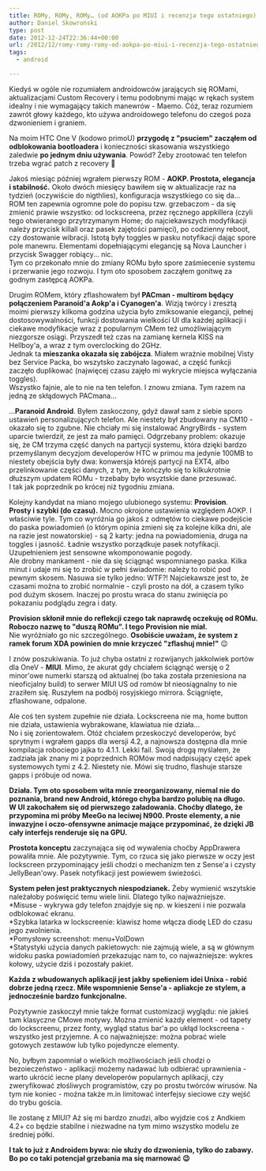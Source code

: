 ```yaml
---
title: ROMy, ROMy, ROMy… (od AOKPa po MIUI i recenzja tego ostatniego)
author: Daniel Skowroński
type: post
date: 2012-12-24T22:36:44+00:00
url: /2012/12/romy-romy-romy-od-aokpa-po-miui-i-recenzja-tego-ostatniego/
tags:
  - android

---
```

Kiedyś w ogóle nie rozumiałem androidowców jarających się ROMami, aktualizacjami Custom Recovery i temu podobnymi mając w rękach system idealny i nie wymagający takich manewrów - Maemo. Cóż, teraz rozumiem zawrót głowy każdego, kto używa androidowego telefonu do czegoś poza dzwonieniem i graniem.

Na moim HTC One V (kodowo primoU) **przygodę z "psuciem" zacząłem od odblokowania bootloadera** i konieczności skasowania wszystkiego zaledwie **po jednym dniu używania**. Powód? Żeby zrootować ten telefon trzeba wgrać patch z recovery 🙁

Jakoś miesiąc później wgrałem pierwszy ROM - **AOKP. Prostota, elegancja i stabilność.** Około dwóch miesięcy bawiłem się w aktualizacje raz na tydzień (oczywiście do nigthlies), konfiguracja wszystkiego co się da... ROM ten zapewnia ogromne pole do popisu tzw. grzebaczom - da się zmienić prawie wszystko: od lockscreena, przez ręcznego appkillera (czyli tego otwieranego przytrzymanym Home; do najciekawszych modyfikacji należy przycisk killall oraz pasek zajętości pamięci), po codzienny reboot, czy dostowanie wibracji. Istotą były toggles w pasku notyfikacji dając spore pole manewru. Elementami dopełniającymi elegancję są Nova Launcher i przycisk Swagger robiący... nic.  
Tym co przekonało mnie do zmiany ROMu było spore zaśmiecenie systemu i przerwanie jego rozwoju. I tym oto sposobem zacząłem gonitwę za godnym zastępcą AOKPa. 

Drugim ROMem, który zflashowałem był **PACman - multirom będący połączeniem Paranoid'a Aokp'a i Cyanogen'a**. Wizją twórcy i zresztą moimi pierwszy kilkoma godzina użycia było zmiksowanie elegancji, pełnej dostosowywalności, funkcji dostowania wielkości UI dla każdej aplikacji i ciekawe modyfikacje wraz z popularnym CMem też umożliwiającym niezgorsze osiągi. Przyszedł też czas na zamianę kernela KISS na Hellboy'a, a wraz z tym overclocking do 2GHz.  
Jednak ta **mieszanka okazała się zabójcza**. Miałem wrażnie mobilnej Visty bez Service Packa, bo wszytsko zaczynało lagować, a część funkcji zaczęło duplikować (najwięcej czasu zajęło mi wykrycie miejsca wyłączania toggles).  
Wszystko fajnie, ale to nie na ten telefon. I znowu zmiana. Tym razem na jedną ze skłądowych PACmana...

...**Paranoid Android**. Byłem zaskoczony, gdyż dawał sam z siebie sporo ustawień personalizujących telefon. Ale niestety był zbudowany na CM10 - okazało się to zgubne. Nie chciały mi się instalować AngryBirds - system uparcie twierdził, ze jest za mało pamięci. Odgrzebany problem: okazuje się, że CM trzyma część danych na partycji systemu, która dzięki bardzo przemyślanym decyzjom developerów HTC w primou ma jedynie 100MB to niestety obejścia były dwa: konwersja którejś partycji na EXT4, albo przelinkowanie części danych, z tym, że kończyło się to kilkukrotnie dłuższym updatem ROMu - trzebaby było wsyztskie dane przesuwać.  
I tak jak poprzednik po krócej niż tygodniu zmiana.

Kolejny kandydat na miano mojego ulubionego systemu: **Provision**.  
**Prosty i szybki (do czasu).** Mocno okrojone ustawienia względem AOKP. I właściwie tyle. Tym co wyróżnia go jakoś z odmętów to ciekawe podejście do paska powiadomień (o którym opinia zmieni się za kolejne kilka dni, ale na razie jest nowatorskie) - są 2 karty: jedna na powiadomienia, druga na toggles i jasność. Ładnie wszystko porządkuje pasek notyfikacji. Uzupełnieniem jest sensowne wkomponowanie pogody.  
Ale drobny mankament - nie da się ściągnąć wspomnianego paska. Kilka minut i udaje mi się to zrobić w pełni świadomie: należy to robić pod pewnym skosem. Nasuwa sie tylko jedno: WTF?! Najciekawsze jest to, że czasami można to zrobić normalnie - czyli prosto na dół, a czasem tylko pod dużym skosem. Inaczej po prostu wraca do stanu zwinięcia po pokazaniu podglądu zegra i daty.

**Provision skłonił mnie do reflekcji czego tak naprawdę oczekuję od ROMu. Roboczo nazwę to "duszą ROMu". I tego Provision nie miał.**  
Nie wyróżniało go nic szczególnego. **Osobiście uważam, że system z ramek forum XDA powinien do mnie krzyczeć "zflashuj mnie!"** 😉

I znów poszukiwania. To już chyba ostatni z rozwijanych jakkolwiek portów dla OneV - **MIUI**. Mimo, że akurat gdy chciałem ściągnąć wersję o 2 minor'owe numerki starszą od aktualnej (bo taka została przeniesiona na nieoficjalny build) to serwer MIUI US od romów bł nieosiągnalny to nie zraziłem się. Ruszyłem na podbój rosyjskiego mirrora. Ściągnięte, zflashowane, odpalone.

Ale coś ten system zupełnie nie działa. Lockscreena nie ma, home button nie działa, ustawienia wybrakowane, klawiatua nie działa...  
No i się zorientowałem. Otóż chciałem przeskoczyć developerów, być sprytnym i wgrałem gapps dla wersji 4.2, a najnowsza dostępna dla mnie kompilacja robociego jajka to 4.1.1. Lekki fail. Swoją drogą myślałem, że zadziała jak znany mi z poprzednich ROMów mod nadpisujący część apek systemowych tymi z 4.2. Niestety nie. Mówi się trudno, flashuje starsze gapps i próbuje od nowa.

**Działa. Tym oto sposobem wita mnie zreorganizowany, niemal nie do poznania, brand new Android, którego chyba bardzo polubię na długo.**  
**W UI zakochałem się od pierwszego załadowania. Choćby dlatego, że przypomina mi próby MeeGo na leciwej N900. Proste elementy, a nie inwazyjne i oczo-ofensywne animacje mające przypominać, że dzięki JB cały interfejs renderuje się na GPU.**

**Prostota konceptu** zaczynająca się od wywalenia choćby AppDrawera powaliła mnie. Ale pozytywnie. Tym, co rzuca się jako pierwsze w oczy jest lockscreen przypominający jeśli chodzi o mechanizm ten z Sense'a i czysty JellyBean'owy. Pasek notyfikacji jest powiewem świeżości. 

**System pełen jest praktycznych niespodzianek.** Żeby wymienić wszytskie należałoby poświęcić temu wiele linii. Dlatego tylko najważniejsze.  
*Misuse - wykrywa gdy telefon znajdyje się np. w kieszeni i nie pozwala odblokować ekranu.  
*Szybka latarka w lockscreenie: klawisz home włącza diodę LED do czasu jego zwolnienia.  
*Pomysłowy screenshot: menu+VolDown  
*Statystyki użycia danych pakietowych: nie zajmują wiele, a są w głównym widoku paska powiadomień przekazując nam to, co najważniejsze: wykres kołowy, użycie dziś i pozostały pakiet.

**Każda z wbudowanych aplikacji jest jakby spełieniem idei Unixa - robić dobrze jedną rzecz. Miłe wspomnienie Sense'a - apliakcje ze stylem, a jednocześnie bardzo funkcjonalne.**

Pozytywnie zaskoczył mnie także format customizacji wyglądu: nie jakieś tam klasyczne CMowe motywy. Można zmienić każdy element - od tapety do lockscreenu, przez fonty, wygląd status bar'a po ukłąd lockscreena -wszystko jest przyjemne. A co najważniejsze: można pobrać wiele gotowych zestawów lub tylko pojedyncze elementy.

No, byłbym zapomniał o wielkich możliwościach jeśli chodzi o bezoieczeństwo - aplikacji możemy nadawać lub odbierać uprawnienia - warto ukrócić iecne plany developerów popularnych aplikacji, czy zweryfikować złośliwych programistów, czy po prostu twórców wirusów. Na tym nie koniec - można także m.in limitować interfejsy sieciowe czy wejść do trybu gościa.

Ile zostanę z MIUI? Aż się mi bardzo znudzi, albo wyjdzie coś z Andkiem 4.2+ co będzie stabilne i niezwadne na tym mimo wszystko modelu ze średniej półki.

**I tak to już z Androidem bywa: nie służy do dzwonienia, tylko do zabawy. Bo po co taki potencjał grzebania ma się marnować 😉**